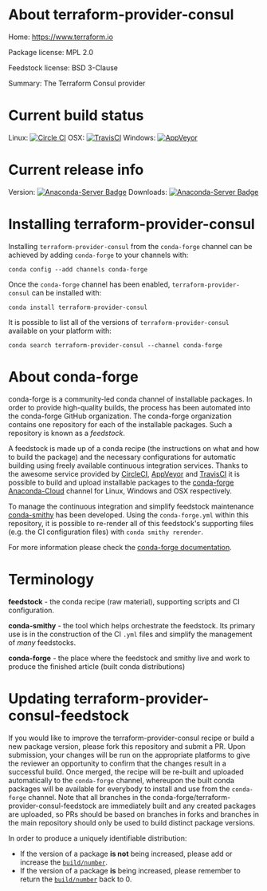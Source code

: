 About terraform-provider-consul
===============================

Home: https://www.terraform.io

Package license: MPL 2.0

Feedstock license: BSD 3-Clause

Summary: The Terraform Consul provider



Current build status
====================

Linux: [![Circle CI](https://circleci.com/gh/conda-forge/terraform-provider-consul-feedstock.svg?style=shield)](https://circleci.com/gh/conda-forge/terraform-provider-consul-feedstock)
OSX: [![TravisCI](https://travis-ci.org/conda-forge/terraform-provider-consul-feedstock.svg?branch=master)](https://travis-ci.org/conda-forge/terraform-provider-consul-feedstock)
Windows: [![AppVeyor](https://ci.appveyor.com/api/projects/status/github/conda-forge/terraform-provider-consul-feedstock?svg=True)](https://ci.appveyor.com/project/conda-forge/terraform-provider-consul-feedstock/branch/master)

Current release info
====================
Version: [![Anaconda-Server Badge](https://anaconda.org/conda-forge/terraform-provider-consul/badges/version.svg)](https://anaconda.org/conda-forge/terraform-provider-consul)
Downloads: [![Anaconda-Server Badge](https://anaconda.org/conda-forge/terraform-provider-consul/badges/downloads.svg)](https://anaconda.org/conda-forge/terraform-provider-consul)

Installing terraform-provider-consul
====================================

Installing `terraform-provider-consul` from the `conda-forge` channel can be achieved by adding `conda-forge` to your channels with:

```
conda config --add channels conda-forge
```

Once the `conda-forge` channel has been enabled, `terraform-provider-consul` can be installed with:

```
conda install terraform-provider-consul
```

It is possible to list all of the versions of `terraform-provider-consul` available on your platform with:

```
conda search terraform-provider-consul --channel conda-forge
```


About conda-forge
=================

conda-forge is a community-led conda channel of installable packages.
In order to provide high-quality builds, the process has been automated into the
conda-forge GitHub organization. The conda-forge organization contains one repository
for each of the installable packages. Such a repository is known as a *feedstock*.

A feedstock is made up of a conda recipe (the instructions on what and how to build
the package) and the necessary configurations for automatic building using freely
available continuous integration services. Thanks to the awesome service provided by
[CircleCI](https://circleci.com/), [AppVeyor](http://www.appveyor.com/)
and [TravisCI](https://travis-ci.org/) it is possible to build and upload installable
packages to the [conda-forge](https://anaconda.org/conda-forge)
[Anaconda-Cloud](http://docs.anaconda.org/) channel for Linux, Windows and OSX respectively.

To manage the continuous integration and simplify feedstock maintenance
[conda-smithy](http://github.com/conda-forge/conda-smithy) has been developed.
Using the ``conda-forge.yml`` within this repository, it is possible to re-render all of
this feedstock's supporting files (e.g. the CI configuration files) with ``conda smithy rerender``.

For more information please check the [conda-forge documentation](https://conda-forge.org/docs/).

Terminology
===========

**feedstock** - the conda recipe (raw material), supporting scripts and CI configuration.

**conda-smithy** - the tool which helps orchestrate the feedstock.
                   Its primary use is in the construction of the CI ``.yml`` files
                   and simplify the management of *many* feedstocks.

**conda-forge** - the place where the feedstock and smithy live and work to
                  produce the finished article (built conda distributions)


Updating terraform-provider-consul-feedstock
============================================

If you would like to improve the terraform-provider-consul recipe or build a new
package version, please fork this repository and submit a PR. Upon submission,
your changes will be run on the appropriate platforms to give the reviewer an
opportunity to confirm that the changes result in a successful build. Once
merged, the recipe will be re-built and uploaded automatically to the
`conda-forge` channel, whereupon the built conda packages will be available for
everybody to install and use from the `conda-forge` channel.
Note that all branches in the conda-forge/terraform-provider-consul-feedstock are
immediately built and any created packages are uploaded, so PRs should be based
on branches in forks and branches in the main repository should only be used to
build distinct package versions.

In order to produce a uniquely identifiable distribution:
 * If the version of a package **is not** being increased, please add or increase
   the [``build/number``](http://conda.pydata.org/docs/building/meta-yaml.html#build-number-and-string).
 * If the version of a package **is** being increased, please remember to return
   the [``build/number``](http://conda.pydata.org/docs/building/meta-yaml.html#build-number-and-string)
   back to 0.